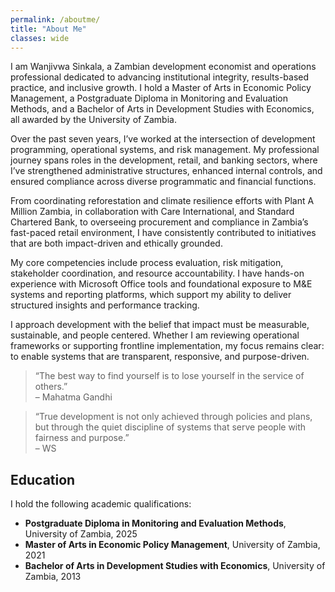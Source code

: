 ```yaml
---
permalink: /aboutme/
title: "About Me"
classes: wide
---
```


<section class="about-me-section">
  <p>
    I am Wanjivwa Sinkala, a Zambian development economist and operations professional dedicated to advancing institutional integrity, results-based practice, and inclusive growth. I hold a Master of Arts in Economic Policy Management, a Postgraduate Diploma in Monitoring and Evaluation Methods, and a Bachelor of Arts in Development Studies with Economics, all awarded by the University of Zambia.
  </p>

  <p>
    Over the past seven years, I’ve worked at the intersection of development programming, operational systems, and risk management. My professional journey spans roles in the development, retail, and banking sectors, where I’ve strengthened administrative structures, enhanced internal controls, and ensured compliance across diverse programmatic and financial functions.
  </p>

  <p>
    From coordinating reforestation and climate resilience efforts with Plant A Million Zambia, in collaboration with Care International, and Standard Chartered Bank, to overseeing procurement and compliance in Zambia’s fast-paced retail environment, I have consistently contributed to initiatives that are both impact-driven and ethically grounded.
  </p>

  <p>
    My core competencies include process evaluation, risk mitigation, stakeholder coordination, and resource accountability. I have hands-on experience with Microsoft Office tools and foundational exposure to M&E systems and reporting platforms, which support my ability to deliver structured insights and performance tracking.
  </p>

  <p>
    I approach development with the belief that impact must be measurable, sustainable, and people centered. Whether I am reviewing operational frameworks or supporting frontline implementation, my focus remains clear: to enable systems that are transparent, responsive, and purpose-driven.
  </p>

  <blockquote>
    <p>“The best way to find yourself is to lose yourself in the service of others.”<br>– Mahatma Gandhi</p>
  </blockquote>

  <blockquote>
    <p>“True development is not only achieved through policies and plans, but through the quiet discipline of systems that serve people with fairness and purpose.”<br>– WS</p>
  </blockquote>

  <h2>Education</h2>

  <p>I hold the following academic qualifications:</p>

  <ul>
    <li><strong>Postgraduate Diploma in Monitoring and Evaluation Methods</strong>, University of Zambia, 2025</li>
    <li><strong>Master of Arts in Economic Policy Management</strong>, University of Zambia, 2021</li>
    <li><strong>Bachelor of Arts in Development Studies with Economics</strong>, University of Zambia, 2013</li>
  </ul>
</section>
